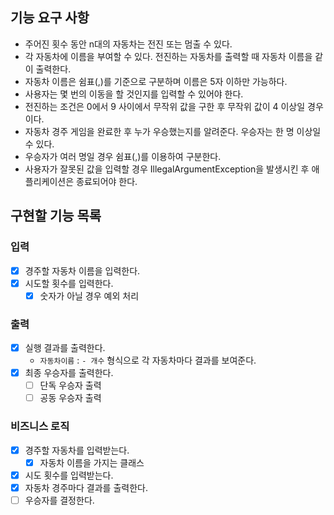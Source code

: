 ## 기능 요구 사항

- 주어진 횟수 동안 n대의 자동차는 전진 또는 멈출 수 있다.
- 각 자동차에 이름을 부여할 수 있다. 전진하는 자동차를 출력할 때 자동차 이름을 같이 출력한다.
- 자동차 이름은 쉼표(,)를 기준으로 구분하며 이름은 5자 이하만 가능하다.
- 사용자는 몇 번의 이동을 할 것인지를 입력할 수 있어야 한다.
- 전진하는 조건은 0에서 9 사이에서 무작위 값을 구한 후 무작위 값이 4 이상일 경우이다.
- 자동차 경주 게임을 완료한 후 누가 우승했는지를 알려준다. 우승자는 한 명 이상일 수 있다.
- 우승자가 여러 명일 경우 쉼표(,)를 이용하여 구분한다.
- 사용자가 잘못된 값을 입력할 경우 IllegalArgumentException을 발생시킨 후 애플리케이션은 종료되어야 한다.

## 구현할 기능 목록

### 입력

- [x] 경주할 자동차 이름을 입력한다.
- [x] 시도할 횟수를 입력한다.
    - [x] 숫자가 아닐 경우 예외 처리

### 출력

- [x] 실행 결과를 출력한다.
    - `자동차이름` : `- 개수` 형식으로 각 자동차마다 결과를 보여준다.
- [x] 최종 우승자를 출력한다.
    - [ ] 단독 우승자 출력
    - [ ] 공동 우승자 출력

### 비즈니스 로직

- [x] 경주할 자동차를 입력받는다.
    - [x] 자동차 이름을 가지는 클래스
- [x] 시도 횟수를 입력받는다.
- [x] 자동차 경주마다 결과를 출력한다.
- [ ] 우승자를 결정한다.